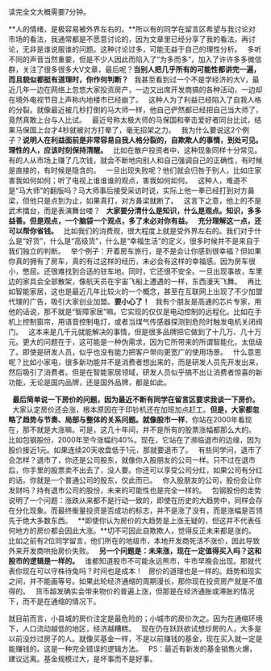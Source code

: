 读完全文大概需要7分钟。  
  
**人的情绪，是极容易被外界左右的。**所以有的同学在留言区希望与我讨论对市场的看法，我通常都是不愿意讨论的，因为文章里已经分享了我的看法，再讨论，无非是谁说服谁的问题。这种讨论过多，可能无益于自己的理性分析。
 
多听不同的声音当然重要，但是不少人因此而陷入了“为多而多”，加入了许许多多微信群，关注了很多很多大V文章，最后呢？**当别人把几乎所有的可能性都讲完一遍，而且貌似都挺有道理时，你作何判断？**
 
我甚至看到过一个不是学经济的大V，最近几年一边在网络上忽悠大家投资房产，一边又出席开发商搞的各种活动，一边却在境外电视节目上声称内地楼市已经崩了。
 
这种人为了利益已经陷入了自我人格的分裂。就像最近被几秒打倒的马大师一样，他自己俨然都已经把自己当大师了，竟然真敢上台与人比试。
 
最近号称太极大师的马保国和拳击爱好者同台比试，结果马保国上台才4秒就被对方打晕了，毫无招架之力。
 
我为什么要说这2个例子？**说明人在利益面前是非常容易自我人格分裂的，自欺欺人的事情，到处可见。理性的人，应该时刻保持清醒。**
 
比如在散户投资者中，这种现象同样十分常见。有的人从市场上赚了几次钱，就会不断地向别人和自己强调自己的正确性，有时候是直接的，有时候是隐含的。
 
一旦出现失败呢？他们就会归咎于别人，比如庄家害我如何如何；听了电视上谁谁谁的观点，害我如何如何。
 
这种人，难道不是“马大师”的翻版吗？马大师事后接受采访时说，实际上他一拳已经打到对方鼻梁，但他只是点到为止，如果真打，对方鼻梁就断了。
 
这言下之意，他上的不是武术擂台，而是表演舞台喽？
 
**大家要分清什么是知识，什么是观点。知识，多多益善。但是观点，一个脑袋一个观点，多了未必对你有益。**
 
**充分理解这一点，还可以帮你省钱。**
 
比如我们的消费观，很大程度上就是受外界左右的。我们对于什么是“好货”，什么是“高级货”，什么是“幸福生活”的定义，很多时候并不是来自于我们独立的判断。
 
举个例子：开着房车旅行，是不是会让你感到很幸福？但如果你真的拥有了房车，真的有过这样的经历，未必会有这样的幸福感。因为房车很小，憋屈。还很难找到合适的驻车地。同时，它还很不安全。一旦出现事故，车里边的家具会全部散架，像航天员在宇宙飞船上遭遇的一样，东西漫天飞舞。
 
再比如智能家居，这也是最近几年比较火的一个概念，甚至在互联网上出现了不少加盟代理的广告，吸引大家创业加盟。**要小心了！**
 
我有个朋友是高通的芯片专家，用他的话说，那不就是“智障家居”嘛。它实现的仅仅是电动控制的远程化。比如在手机上控制窗帘，用语音控制电灯，或者当煤气传感器探测到危险时触发电机关闭阀门。
 
这本来是几千元就能解决的事情，但是很多品牌把它做到了十几万、几十万元。更大的问题在于，这可能是一种伪需求，因为它所带来的所谓智能化，太低级了。即使是研发人员，似乎也没有能力把客户带向更宽广的使用场景。
 
什么意思呢？比如小家电，很多新功能并不是消费者想出来的，而是研发人员先开发出来，然后吸引了消费者。但是在智能家居领域，研发人员似乎搞不出让消费者惊喜的新功能，无论是国内品牌，还是国外品牌，都是如此。
  
 
**最后简单说一下房价的问题，因为最近不断有同学在留言区要求我谈一下房价。**
 
大家认定房价还会涨，根本原因在于印钞机还在加班加点赶工。**但是，大家都忽略了趋势与节奏、局部与整体的关系问题。就像股市一样**，你站在2000年看现在，那不就是大涨嘛。可是，这几十年间，并不是所有的股票涨幅都那么大的。
 
比如包钢股份，2000年至今涨幅约40%。现在，它站在了濒临退市的边缘，因为股价接近1元。如果连续20天收盘低于1元，那就要退市了。
 
有些同学问，退市了会怎样？退市了，你还是公司股东，就像你入股朋友的公司一样。只不过在退市后，你手里的股票卖不出去了，没人要。你还可以享受公司分红，如果公司有分红的话。你就是一个普通公司的股东，仅此而已。
 
你入股朋友的公司，股份会让你发财吗？持有退市公司的股份，未来的可能性也是完全一样的。
 
包钢股份的走势说明了一个问题：涨跌从来都不是行动一致的，即使在历史的大趋势中，同样会存在分化现象。而最终衡量投资是否成功的标志，并不是涨了没有，而是涨幅是否领先于绝大多数东西。
 
**即使你认为房价的大趋势是上涨无疑的，但这并不代表任何地方的房价都会因此大涨。**切不可因此自欺欺人，觉得反正未来都是涨的。比如之前有2位同学留言，他们所在的地级市，本地开发商死活不涨价，因此导致外来开发商哄抬房价失败。
 
**另一个问题是：未来涨，现在一定值得买入吗？这和股市的逻辑是一样的。**
 
谁都知道股市不可能永远熊市，牛市早晚会出现。那就代表你现在可以守株待兔吗？时间也是成本！
 
房价的道理也是一样的。趋势和现实之间，并不能画等号。如果此轮经济通缩的周期漫长，那你现在投资房产就是不值得的。
 
货币超发确实会带来物价的普遍上涨，但那是在经济通胀或滞胀的情况下，而不是在通缩的情况下。
  
就目前而言，小县城的房价注定是最危险的；小城市的房价次之。因为在通缩环境下，人口流动越低的地区，经济越糟糕。
 
现在仍在跃跃欲试想炒房的人，大多是以前没炒过房子的人。就像买基金一样，不是以前赚钱的基金，现在买入就一定是能赚钱的。这是一种完全错误的逻辑方法。
 
PS：最近有新发的基金销售火爆，建议远离。基金规模过大，是坏事而不是好事。